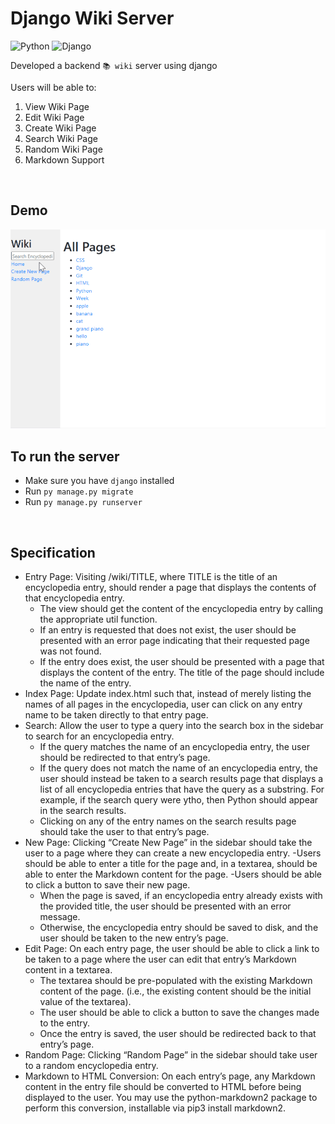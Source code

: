 # Django Wiki Server

![Python](https://img.shields.io/badge/-Python-3776AB?style=flat-square&logo=python&logoColor=ffffff)
![Django](https://img.shields.io/badge/-Django-043728?style=flat-square&logo=django)

Developed a backend `📚 wiki` server using django

Users will be able to:

1. View Wiki Page
2. Edit Wiki Page
3. Create Wiki Page
4. Search Wiki Page
5. Random Wiki Page
6. Markdown Support

<br />

## Demo 

<img src="django-wiki-server.gif" alt="django-wiki-server" />

<br />

## To run the server

- Make sure you have `django` installed
- Run `py manage.py migrate`
- Run `py manage.py runserver`

<br />


## Specification

- Entry Page: Visiting /wiki/TITLE, where TITLE is the title of an encyclopedia entry, should render a page that displays the contents of that encyclopedia entry.
  - The view should get the content of the encyclopedia entry by calling the appropriate util function.
  - If an entry is requested that does not exist, the user should be presented with an error page indicating that their requested page was not found.
  - If the entry does exist, the user should be presented with a page that displays the content of the entry. The title of the page should include the name of the entry.
- Index Page: Update index.html such that, instead of merely listing the names of all pages in the encyclopedia, user can click on any entry name to be taken directly to that entry page.
- Search: Allow the user to type a query into the search box in the sidebar to search for an encyclopedia entry.
  - If the query matches the name of an encyclopedia entry, the user should be redirected to that entry’s page.
  - If the query does not match the name of an encyclopedia entry, the user should instead be taken to a search results page that displays a list of all encyclopedia entries that have the query as a substring. For example, if the search query were ytho, then Python should appear in the search results.
  - Clicking on any of the entry names on the search results page should take the user to that entry’s page.
- New Page: Clicking “Create New Page” in the sidebar should take the user to a page where they can create a new encyclopedia entry.
  -Users should be able to enter a title for the page and, in a textarea, should be able to enter the Markdown content for the page.
  -Users should be able to click a button to save their new page.
  - When the page is saved, if an encyclopedia entry already exists with the provided title, the user should be presented with an error message.
  - Otherwise, the encyclopedia entry should be saved to disk, and the user should be taken to the new entry’s page.
- Edit Page: On each entry page, the user should be able to click a link to be taken to a page where the user can edit that entry’s Markdown content in a textarea.
  - The textarea should be pre-populated with the existing Markdown content of the page. (i.e., the existing content should be the initial value of the textarea).
  - The user should be able to click a button to save the changes made to the entry.
  - Once the entry is saved, the user should be redirected back to that entry’s page.
- Random Page: Clicking “Random Page” in the sidebar should take user to a random encyclopedia entry.
- Markdown to HTML Conversion: On each entry’s page, any Markdown content in the entry file should be converted to HTML before being displayed to the user. You may use the python-markdown2 package to perform this conversion, installable via pip3 install markdown2.
